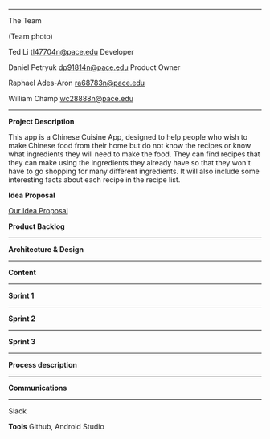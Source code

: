 
***


The Team

(Team photo)

Ted Li
tl47704n@pace.edu
Developer

Daniel Petryuk 
dp91814n@pace.edu
Product Owner

Raphael Ades-Aron
ra68783n@pace.edu

William Champ
wc28888n@pace.edu 

***

**Project Description**
                                                                                                                                        
This app is a Chinese Cuisine App, designed to help people who wish to make Chinese food from their home but do not know the recipes or know what ingredients they will need to make the food. They can find recipes that they can make using the ingredients they already have so that they won't have to go shopping for many different ingredients.  It will also include some interesting facts about each recipe in the recipe list.

**Idea Proposal**

[Our Idea Proposal](https://github.com/paceuniversity/CS3892017team3/wiki/Idea-Proposal)

**Product Backlog**
***

**Architecture & Design**
***

**Content**
***

**Sprint 1**
***

**Sprint 2**
***

**Sprint 3**
***

**Process description**
***

**Communications**
***
Slack

**Tools**
Github, Android Studio



 








